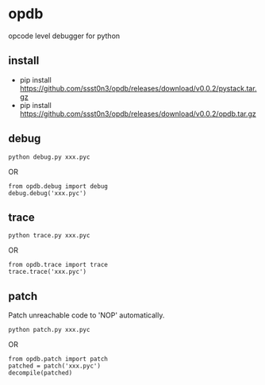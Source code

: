 # opdb

opcode level debugger for python

## install 

* pip install https://github.com/ssst0n3/opdb/releases/download/v0.0.2/pystack.tar.gz
* pip install https://github.com/ssst0n3/opdb/releases/download/v0.0.2/opdb.tar.gz

## debug

```
python debug.py xxx.pyc
```

OR

```
from opdb.debug import debug
debug.debug('xxx.pyc')
```

## trace

```
python trace.py xxx.pyc
```

OR

```
from opdb.trace import trace
trace.trace('xxx.pyc')
```

## patch

Patch unreachable code to 'NOP' automatically.

```
python patch.py xxx.pyc
```

OR

```
from opdb.patch import patch
patched = patch('xxx.pyc')
decompile(patched)
```